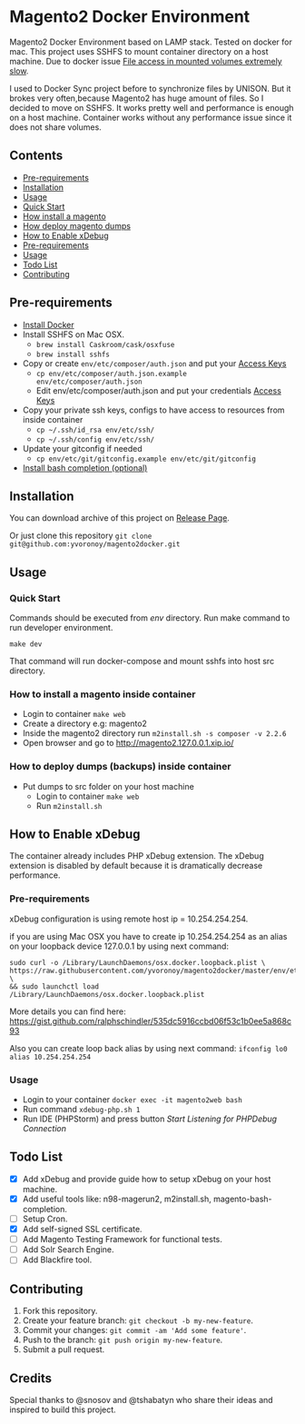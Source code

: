 # Magento2 Docker Environment
Magento2 Docker Environment based on LAMP stack. Tested on docker for mac.
This project uses SSHFS to mount container directory on a host machine. Due to docker issue [File access in mounted volumes extremely slow](https://github.com/docker/for-mac/issues/77).

I used to Docker Sync project before to synchronize files by UNISON. But it brokes very often,because Magento2 has huge amount of files. So I decided to move on SSHFS. It works pretty well and performance is enough on a host machine. Container works without any performance issue since it does not share volumes.

## Contents

- [Pre-requirements](#pre-requirements)
- [Installation](#installation)
- [Usage](#usage)
 - [Quick Start](#quick-start)
 - [How install a magento](#how-install-magento)
 - [How deploy magento dumps](#how-deploy-dumps)
- [How to Enable xDebug](#how-to-enable-xdebug)
 - [Pre-requirements](#pre-requirements-1)
 - [Usage](#usage-1)
- [Todo List](#todo-list)
- [Contributing](#contributing)

## Pre-requirements
 - [Install Docker](https://docs.docker.com/engine/installation/mac/)
 - Install SSHFS on Mac OSX.
   - `brew install Caskroom/cask/osxfuse`
   - `brew install sshfs`
 - Copy or create `env/etc/composer/auth.json` and put your [Access Keys](http://devdocs.magento.com/guides/v2.0/install-gde/prereq/dev_install.html)
   - `cp env/etc/composer/auth.json.example env/etc/composer/auth.json`
   - Edit env/etc/composer/auth.json and put your credentials [Access Keys](http://devdocs.magento.com/guides/v2.0/install-gde/prereq/dev_install.html)
  - Copy your private ssh keys, configs to have access to resources from inside container
    - `cp ~/.ssh/id_rsa env/etc/ssh/`
    - `cp ~/.ssh/config env/etc/ssh/`
  - Update your gitconfig if needed
    - `cp env/etc/git/gitconfig.example env/etc/git/gitconfig`
  - [Install bash completion (optional)](https://github.com/bobthecow/git-flow-completion/wiki/Install-Bash-git-completion)
 
## Installation
You can download archive of this project on [Release Page](https://github.com/yvoronoy/magento2docker/releases). 

Or just clone this repository ```git clone git@github.com:yvoronoy/magento2docker.git```

## Usage
### Quick Start
Commands should be executed from _env_ directory.
Run make command to run developer environment.

```
make dev
```
That command will run docker-compose and mount sshfs into host src directory.

### How to install a magento inside container
   - Login to container `make web`
   - Create a directory e.g: magento2
   - Inside the magento2 directory run `m2install.sh -s composer -v 2.2.6`
   - Open browser and go to http://magento2.127.0.0.1.xip.io/

### How to deploy dumps (backups) inside container
 - Put dumps to src folder on your host machine
   - Login to container `make web` 
   - Run `m2install.sh`

## How to Enable xDebug

The container already includes PHP xDebug extension. The xDebug extension is disabled by default because
it is dramatically decrease performance.

### Pre-requirements
xDebug configuration is using remote host ip = 10.254.254.254.

if you are using Mac OSX you have to create ip 10.254.254.254 as an alias on your loopback device 127.0.0.1
by using next command:
```
sudo curl -o /Library/LaunchDaemons/osx.docker.loopback.plist \
https://raw.githubusercontent.com/yvoronoy/magento2docker/master/env/etc/osx.docker.loopback.plist \
&& sudo launchctl load /Library/LaunchDaemons/osx.docker.loopback.plist
```
More details you can find here: https://gist.github.com/ralphschindler/535dc5916ccbd06f53c1b0ee5a868c93

Also you can create loop back alias by using next command: `ifconfig lo0 alias 10.254.254.254` 

### Usage
 - Login to your container `docker exec -it magento2web bash`
 - Run command `xdebug-php.sh 1`
 - Run IDE (PHPStorm) and press button _Start Listening for PHPDebug Connection_

## Todo List
 - [x] Add xDebug and provide guide how to setup xDebug on your host machine.
 - [x] Add useful tools like: n98-magerun2, m2install.sh, magento-bash-completion.
 - [ ] Setup Cron.
 - [x] Add self-signed SSL certificate.
 - [ ] Add Magento Testing Framework for functional tests.
 - [ ] Add Solr Search Engine.
 - [ ] Add Blackfire tool.

## Contributing
1. Fork this repository.
2. Create your feature branch: `git checkout -b my-new-feature`.
3. Commit your changes: `git commit -am 'Add some feature'`.
4. Push to the branch: `git push origin my-new-feature`.
5. Submit a pull request.

## Credits
Special thanks to @snosov and @tshabatyn who share their ideas and inspired to build this project.


